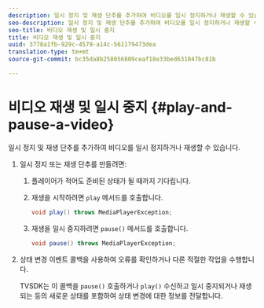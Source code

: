 ```yaml
---
description: 일시 정지 및 재생 단추를 추가하여 비디오를 일시 정지하거나 재생할 수 있습니다.
seo-description: 일시 정지 및 재생 단추를 추가하여 비디오를 일시 정지하거나 재생할 수 있습니다.
seo-title: 비디오 재생 및 일시 중지
title: 비디오 재생 및 일시 중지
uuid: 3778a1fb-929c-4579-a14c-561179473dea
translation-type: tm+mt
source-git-commit: bc35da8b258056809ceaf18e33bed631047bc81b

---
```



# 비디오 재생 및 일시 중지 {#play-and-pause-a-video}

일시 정지 및 재생 단추를 추가하여 비디오를 일시 정지하거나 재생할 수 있습니다.

1. 일시 정지 또는 재생 단추를 만들려면:
   1. 플레이어가 적어도 준비된 상태가 될 때까지 기다립니다.
   1. 재생을 시작하려면 `play` 메서드를 호출합니다.

      ```java
      void play() throws MediaPlayerException;
      ```

   1. 재생을 일시 중지하려면 `pause()` 메서드를 호출합니다.

      ```java
      void pause() throws MediaPlayerException;
      ```

1. 상태 변경 이벤트 콜백을 사용하여 오류를 확인하거나 다른 적절한 작업을 수행합니다.

   TVSDK는 이 콜백을 `pause()` 호출하거나 `play()` 수신하고 일시 중지되거나 재생되는 등의 새로운 상태를 포함하여 상태 변경에 대한 정보를 전달합니다.